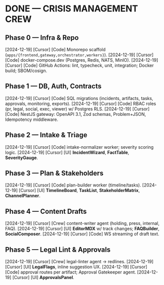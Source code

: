 # DONE — CRISIS MANAGEMENT CREW

## Phase 0 — Infra & Repo

[2024-12-19] [Cursor] [Code] Monorepo scaffold (`apps/{frontend,gateway,orchestrator,workers}`).
[2024-12-19] [Cursor] [Code] docker-compose.dev (Postgres, Redis, NATS, MinIO).
[2024-12-19] [Cursor] [Code] GitHub Actions: lint, typecheck, unit, integration; Docker build; SBOM/cosign.

## Phase 1 — DB, Auth, Contracts

[2024-12-19] [Cursor] [Code] SQL migrations (incidents, artifacts, tasks, approvals, monitoring, exports).
[2024-12-19] [Cursor] [Code] RBAC roles (pr, legal, social, exec, viewer) w/ Postgres RLS.
[2024-12-19] [Cursor] [Code] NestJS gateway: OpenAPI 3.1, Zod schemas, Problem+JSON, Idempotency middleware.

## Phase 2 — Intake & Triage

[2024-12-19] [Cursor] [Code] intake-normalizer worker; severity scoring logic.
[2024-12-19] [Cursor] [UI] **IncidentWizard**, **FactTable**, **SeverityGauge**.

## Phase 3 — Plan & Stakeholders

[2024-12-19] [Cursor] [Code] plan-builder worker (timeline/tasks).
[2024-12-19] [Cursor] [UI] **TimelineBoard**, **TaskList**, **StakeholderMatrix**, **ChannelPlanner**.

## Phase 4 — Content Drafts

[2024-12-19] [Cursor] [Crew] content-writer agent (holding, press, internal, FAQ).
[2024-12-19] [Cursor] [UI] **EditorMDX** w/ track changes; **FAQBuilder**, **SocialComposer**.
[2024-12-19] [Cursor] [Code] WS streaming of draft text.

## Phase 5 — Legal Lint & Approvals

[2024-12-19] [Cursor] [Crew] legal-linter agent → redlines.
[2024-12-19] [Cursor] [UI] **LegalFlags**, inline suggestion UX.
[2024-12-19] [Cursor] [Code] approval routes per artifact; Approval Gatekeeper agent.
[2024-12-19] [Cursor] [UI] **ApprovalsPanel**.
